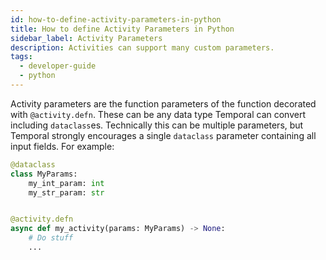 ```yaml
---
id: how-to-define-activity-parameters-in-python
title: How to define Activity Parameters in Python
sidebar_label: Activity Parameters
description: Activities can support many custom parameters.
tags:
  - developer-guide
  - python
---
```


Activity parameters are the function parameters of the function decorated with
`@activity.defn`. These can be any data type Temporal can convert including
`dataclass`es. Technically this can be multiple parameters, but Temporal
strongly encourages a single `dataclass` parameter containing all input fields.
For example:

```python
@dataclass
class MyParams:
    my_int_param: int
    my_str_param: str


@activity.defn
async def my_activity(params: MyParams) -> None:
    # Do stuff
    ...
```
